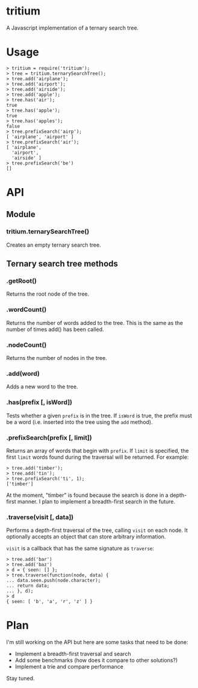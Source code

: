 # tritium

A Javascript implementation of a ternary search tree.

# Usage

    > tritium = require('tritium');
    > tree = tritium.ternarySearchTree();
    > tree.add('airplane');
    > tree.add('airport');
    > tree.add('airside');
    > tree.add('apple');
    > tree.has('air');
    true
    > tree.has('apple');
    true
    > tree.has('apples');
    false
    > tree.prefixSearch('airp');
    [ 'airplane', 'airport' ]
    > tree.prefixSearch('air');
    [ 'airplane',
      'airport',
      'airside' ]
    > tree.prefixSearch('be')
    []

# API

## Module

### tritium.ternarySearchTree()

Creates an empty ternary search tree.

## Ternary search tree methods

### .getRoot()

Returns the root node of the tree.

### .wordCount()

Returns the number of words added to the tree. This is the same as the
number of times add() has been called.

### .nodeCount()

Returns the number of nodes in the tree.

### .add(word)

Adds a new word to the tree.

### .has(prefix [, isWord])

Tests whether a given `prefix` is in the tree. If `isWord` is true,
the prefix must be a word (i.e. inserted into the tree using the `add`
method).

### .prefixSearch(prefix [, limit])

Returns an array of words that begin with `prefix`. If `limit` is
specified, the first `limit` words found during the traversal will be
returned. For example:

    > tree.add('timber');
    > tree.add('tin');
    > tree.prefixSearch('ti', 1);
    ['timber']

At the moment, "timber" is found because the search is done in a
depth-first manner. I plan to implement a breadth-first search in the
future.

### .traverse(visit [, data])

Performs a depth-first traversal of the tree, calling `visit` on each
node. It optionally accepts an object that can store arbitrary
information.

`visit` is a callback that has the same signature as `traverse`:

    > tree.add('bar')
    > tree.add('baz')
    > d = { seen: [] };
    > tree.traverse(function(node, data) {
    ... data.seen.push(node.character);
    ... return data;
    ... }, d);
    > d
    { seen: [ 'b', 'a', 'r', 'z' ] }

# Plan

I'm still working on the API but here are some tasks that need to be done:

* Implement a breadth-first traversal and search
* Add some benchmarks (how does it compare to other solutions?)
* Implement a trie and compare performance

Stay tuned.
